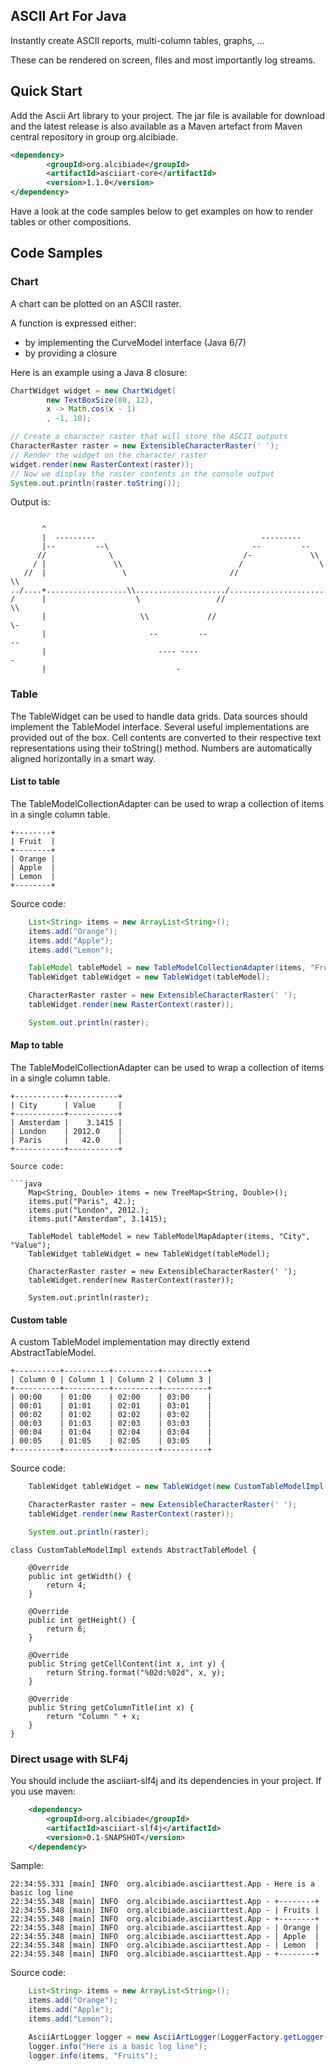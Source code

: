 ## ASCII Art For Java

Instantly create ASCII reports, multi-column tables, graphs, ...

These can be rendered on screen, files and most importantly log streams.

## Quick Start

Add the Ascii Art library to your project. The jar file is available for download and the latest 
release is also available as a Maven artefact from Maven central repository in group org.alcibiade.

```xml
<dependency>
        <groupId>org.alcibiade</groupId>
        <artifactId>asciiart-core</artifactId>
        <version>1.1.0</version>
</dependency>
```

Have a look at the code samples below to get examples on how to render tables or other compositions.

## Code Samples

### Chart

A chart can be plotted on an ASCII raster.

A function is expressed either:

* by implementing the CurveModel interface (Java 6/7)
* by providing a closure

Here is an example using a Java 8 closure:

```java
ChartWidget widget = new ChartWidget(
        new TextBoxSize(80, 12),
        x -> Math.cos(x - 1)
        , -1, 10);

// Create a character raster that will store the ASCII outputs
CharacterRaster raster = new ExtensibleCharacterRaster(' ');
// Render the widget on the character raster
widget.render(new RasterContext(raster));
// Now we display the raster contents in the console output
System.out.println(raster.toString());
```

Output is:

```

       ^                                                                        
       |  ---------                                     ---------               
       |--         --\                                --         --             
      //              \                             /-             \\           
     / |               \\                          /                 \          
   //  |                 \                       //                   \\        
../....+..................\\..................../.......................\......>
/      |                    \                 //                         \\     
       |                     \\             //                             \-   
       |                       --         --                                 -- 
       |                         ---- ----                                     -
       |                             -                                          

```


### Table

The TableWidget can be used to handle data grids. Data sources should implement
the TableModel interface. Several useful implementations are provided out of the
box.
Cell contents are converted to their respective text representations using their
toString() method. Numbers are automatically aligned horizontally in a smart
way.

#### List to table

The TableModelCollectionAdapter can be used to wrap a collection of items
in a single column table.

```
+--------+
| Fruit  |
+--------+
| Orange |
| Apple  |
| Lemon  |
+--------+
```

Source code:

```java
    List<String> items = new ArrayList<String>();
    items.add("Orange");
    items.add("Apple");
    items.add("Lemon");

    TableModel tableModel = new TableModelCollectionAdapter(items, "Fruit");
    TableWidget tableWidget = new TableWidget(tableModel);

    CharacterRaster raster = new ExtensibleCharacterRaster(' ');
    tableWidget.render(new RasterContext(raster));

    System.out.println(raster);
```

#### Map to table

The TableModelCollectionAdapter can be used to wrap a collection of items
in a single column table.

```
+-----------+-----------+
| City      | Value     |
+-----------+-----------+
| Amsterdam |    3.1415 |
| London    | 2012.0    |
| Paris     |   42.0    |
+-----------+-----------+

Source code:

```java
    Map<String, Double> items = new TreeMap<String, Double>();
    items.put("Paris", 42.);
    items.put("London", 2012.);
    items.put("Amsterdam", 3.1415);

    TableModel tableModel = new TableModelMapAdapter(items, "City", "Value");
    TableWidget tableWidget = new TableWidget(tableModel);

    CharacterRaster raster = new ExtensibleCharacterRaster(' ');
    tableWidget.render(new RasterContext(raster));

    System.out.println(raster);
```

#### Custom table

A custom TableModel implementation may directly 
extend AbstractTableModel.

```
+----------+----------+----------+----------+
| Column 0 | Column 1 | Column 2 | Column 3 |
+----------+----------+----------+----------+
| 00:00    | 01:00    | 02:00    | 03:00    |
| 00:01    | 01:01    | 02:01    | 03:01    |
| 00:02    | 01:02    | 02:02    | 03:02    |
| 00:03    | 01:03    | 02:03    | 03:03    |
| 00:04    | 01:04    | 02:04    | 03:04    |
| 00:05    | 01:05    | 02:05    | 03:05    |
+----------+----------+----------+----------+
```

Source code:

```java
    TableWidget tableWidget = new TableWidget(new CustomTableModelImpl());

    CharacterRaster raster = new ExtensibleCharacterRaster(' ');
    tableWidget.render(new RasterContext(raster));

    System.out.println(raster);
```

```
class CustomTableModelImpl extends AbstractTableModel {

    @Override
    public int getWidth() {
        return 4;
    }

    @Override
    public int getHeight() {
        return 6;
    }

    @Override
    public String getCellContent(int x, int y) {
        return String.format("%02d:%02d", x, y);
    }

    @Override
    public String getColumnTitle(int x) {
        return "Column " + x;
    }
}
```

### Direct usage with SLF4j

You should include the asciiart-slf4j and its dependencies
in your project. If you use maven:

```xml
    <dependency>
        <groupId>org.alcibiade</groupId>
        <artifactId>asciiart-slf4j</artifactId>
        <version>0.1-SNAPSHOT</version>
    </dependency>
```

Sample:

```
22:34:55.331 [main] INFO  org.alcibiade.asciiarttest.App - Here is a basic log line
22:34:55.348 [main] INFO  org.alcibiade.asciiarttest.App - +--------+
22:34:55.348 [main] INFO  org.alcibiade.asciiarttest.App - | Fruits |
22:34:55.348 [main] INFO  org.alcibiade.asciiarttest.App - +--------+
22:34:55.348 [main] INFO  org.alcibiade.asciiarttest.App - | Orange |
22:34:55.348 [main] INFO  org.alcibiade.asciiarttest.App - | Apple  |
22:34:55.348 [main] INFO  org.alcibiade.asciiarttest.App - | Lemon  |
22:34:55.348 [main] INFO  org.alcibiade.asciiarttest.App - +--------+
```

Source code:

```java
    List<String> items = new ArrayList<String>();
    items.add("Orange");
    items.add("Apple");
    items.add("Lemon");

    AsciiArtLogger logger = new AsciiArtLogger(LoggerFactory.getLogger(App.class));
    logger.info("Here is a basic log line");
    logger.info(items, "Fruits");
```